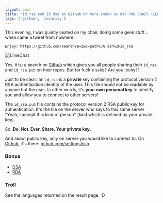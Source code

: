 ```yaml
---
layout: post
title: "id_rsa and id_dsa on Github or more known as WTF YOU CRAZY FELLA"
tags: ['github', 'security']
---
```


This evening, I was quietly seated on my chair, doing some geek stuff... when came a tweet from nowhere:


    Enjoy! https://github.com/search?p=2&q=path%3A.ssh%2Fid_rsa


![LimeChat]({{site.baseurl}}/content/img/github-fail.jpg)

Yes, it is: a search on [Github](https://www.github.com) which gives you all people sharing their ```id_rsa``` and ```id_rsa.pub``` on their repos. But for fuck's sake? Are you loony?!

Just to be clear: an ```id_rsa``` is a __private__ key containing the protocol version 2 RSA authentication identity of the user. This file should not be readable by anyone but the user. In other words, it's __your own personal key__ to identify you and allow you to connect to other servers!

The ```id_rsa.pub``` file contains the protocol version 2 RSA public key for authentication. It's the file on the server who says to this same server "Yeah, I accept this kind of person" (kind which is defined by your private key).

So. __Do. Not. Ever. Share. Your private key.__

And about public key, only on server you would like to connect to. On [Github](https://www.github.com), it's there: [github.com/settings/ssh](https://github.com/settings/ssh).

### Bonus

- [DSA](http://en.wikipedia.org/wiki/Digital_Signature_Algorithm)
- [RDA](http://en.wikipedia.org/wiki/RSA_%28algorithm%29)

### Troll

See the languages returned on the result page. :D